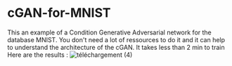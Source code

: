 # cGAN-for-MNIST
This an example of a Condition Generative Adversarial network for the database MNIST. You don't need a lot of ressources to do it and it can help to understand the architecture of the cGAN. 
It takes less than 2 min to train
Here are the results : ![téléchargement (4)](https://github.com/user-attachments/assets/6d2aad8d-b861-41f0-81df-6978bcee5843)
